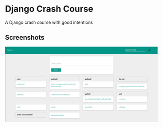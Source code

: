 Django Crash Course
===================

A Django crash course with good intentions


## Screenshots
![notes list](screenshots/djcrashed-sc001.png "Notes list")
